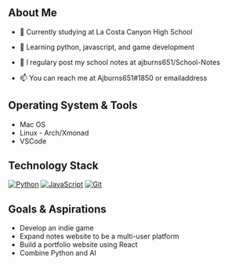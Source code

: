 ## About Me

- 🎒 Currently studying at La Costa Canyon High School

- 🌱 Learning python, javascript, and game development

- 📝 I regulary post my school notes at ajburns651/School-Notes

- 📫 You can reach me at Ajburns651#1850 or emailaddress

## Operating System & Tools

- Mac OS
- Linux - Arch/Xmonad
- VSCode

## Technology Stack

[![Python](https://img.shields.io/badge/-Python-3776AB?style=flat-square&logo=python&logoColor=ffffff)](https://www.python.org/)
[![JavaScript](https://img.shields.io/badge/-JavaScript-%23F7DF1C?style=flat-square&logo=javascript&logoColor=000000&labelColor=%23F7DF1C&color=%23FFCE5A)](https://www.javascript.com/)
[![Git](https://img.shields.io/badge/-Git-%23F05032?style=flat-square&logo=git&logoColor=%23ffffff)](https://git-scm.com/)

## Goals & Aspirations

- Develop an indie game
- Expand notes website to be a multi-user platform
- Build a portfolio website using React
- Combine Python and AI
